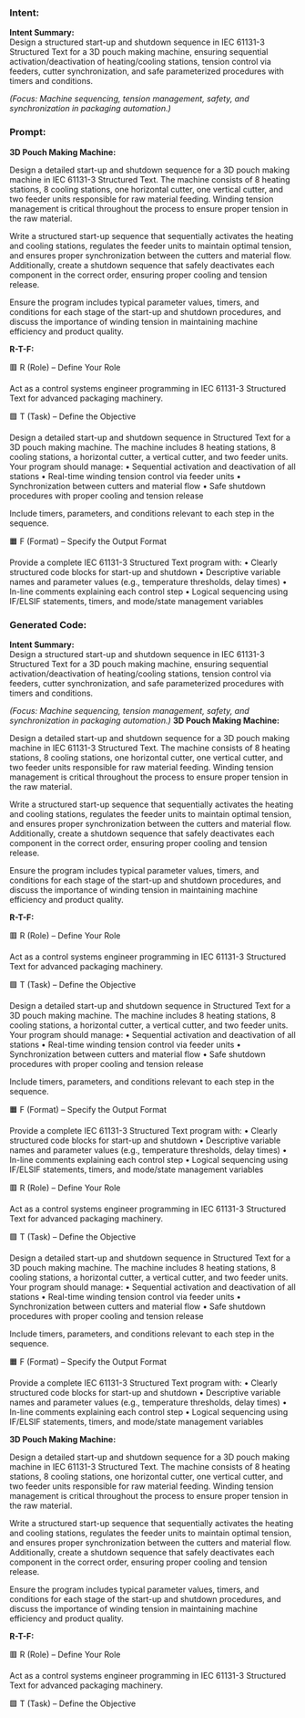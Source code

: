 ### Intent:
**Intent Summary:**  
Design a structured start-up and shutdown sequence in IEC 61131-3 Structured Text for a 3D pouch making machine, ensuring sequential activation/deactivation of heating/cooling stations, tension control via feeders, cutter synchronization, and safe parameterized procedures with timers and conditions.  

*(Focus: Machine sequencing, tension management, safety, and synchronization in packaging automation.)*

### Prompt:
**3D Pouch Making Machine:**

Design a detailed start-up and shutdown sequence for a 3D pouch making machine in IEC 61131-3 Structured Text. The machine consists of 8 heating stations, 8 cooling stations, one horizontal cutter, one vertical cutter, and two feeder units responsible for raw material feeding. Winding tension management is critical throughout the process to ensure proper tension in the raw material.

Write a structured start-up sequence that sequentially activates the heating and cooling stations, regulates the feeder units to maintain optimal tension, and ensures proper synchronization between the cutters and material flow. Additionally, create a shutdown sequence that safely deactivates each component in the correct order, ensuring proper cooling and tension release.

Ensure the program includes typical parameter values, timers, and conditions for each stage of the start-up and shutdown procedures, and discuss the importance of winding tension in maintaining machine efficiency and product quality.

**R-T-F:**

🟥 R (Role) – Define Your Role

Act as a control systems engineer programming in IEC 61131-3 Structured Text for advanced packaging machinery.

🟩 T (Task) – Define the Objective

Design a detailed start-up and shutdown sequence in Structured Text for a 3D pouch making machine. The machine includes 8 heating stations, 8 cooling stations, a horizontal cutter, a vertical cutter, and two feeder units. Your program should manage:
	•	Sequential activation and deactivation of all stations
	•	Real-time winding tension control via feeder units
	•	Synchronization between cutters and material flow
	•	Safe shutdown procedures with proper cooling and tension release

Include timers, parameters, and conditions relevant to each step in the sequence.

🟧 F (Format) – Specify the Output Format

Provide a complete IEC 61131-3 Structured Text program with:
	•	Clearly structured code blocks for start-up and shutdown
	•	Descriptive variable names and parameter values (e.g., temperature thresholds, delay times)
	•	In-line comments explaining each control step
	•	Logical sequencing using IF/ELSIF statements, timers, and mode/state management variables

### Generated Code:
**Intent Summary:**  
Design a structured start-up and shutdown sequence in IEC 61131-3 Structured Text for a 3D pouch making machine, ensuring sequential activation/deactivation of heating/cooling stations, tension control via feeders, cutter synchronization, and safe parameterized procedures with timers and conditions.  

*(Focus: Machine sequencing, tension management, safety, and synchronization in packaging automation.)*
**3D Pouch Making Machine:**

Design a detailed start-up and shutdown sequence for a 3D pouch making machine in IEC 61131-3 Structured Text. The machine consists of 8 heating stations, 8 cooling stations, one horizontal cutter, one vertical cutter, and two feeder units responsible for raw material feeding. Winding tension management is critical throughout the process to ensure proper tension in the raw material.

Write a structured start-up sequence that sequentially activates the heating and cooling stations, regulates the feeder units to maintain optimal tension, and ensures proper synchronization between the cutters and material flow. Additionally, create a shutdown sequence that safely deactivates each component in the correct order, ensuring proper cooling and tension release.

Ensure the program includes typical parameter values, timers, and conditions for each stage of the start-up and shutdown procedures, and discuss the importance of winding tension in maintaining machine efficiency and product quality.

**R-T-F:**

🟥 R (Role) – Define Your Role

Act as a control systems engineer programming in IEC 61131-3 Structured Text for advanced packaging machinery.

🟩 T (Task) – Define the Objective

Design a detailed start-up and shutdown sequence in Structured Text for a 3D pouch making machine. The machine includes 8 heating stations, 8 cooling stations, a horizontal cutter, a vertical cutter, and two feeder units. Your program should manage:
	•	Sequential activation and deactivation of all stations
	•	Real-time winding tension control via feeder units
	•	Synchronization between cutters and material flow
	•	Safe shutdown procedures with proper cooling and tension release

Include timers, parameters, and conditions relevant to each step in the sequence.

🟧 F (Format) – Specify the Output Format

Provide a complete IEC 61131-3 Structured Text program with:
	•	Clearly structured code blocks for start-up and shutdown
	•	Descriptive variable names and parameter values (e.g., temperature thresholds, delay times)
	•	In-line comments explaining each control step
	•	Logical sequencing using IF/ELSIF statements, timers, and mode/state management variables

🟥 R (Role) – Define Your Role

Act as a control systems engineer programming in IEC 61131-3 Structured Text for advanced packaging machinery.

🟩 T (Task) – Define the Objective

Design a detailed start-up and shutdown sequence in Structured Text for a 3D pouch making machine. The machine includes 8 heating stations, 8 cooling stations, a horizontal cutter, a vertical cutter, and two feeder units. Your program should manage:
	•	Sequential activation and deactivation of all stations
	•	Real-time winding tension control via feeder units
	•	Synchronization between cutters and material flow
	•	Safe shutdown procedures with proper cooling and tension release

Include timers, parameters, and conditions relevant to each step in the sequence.

🟧 F (Format) – Specify the Output Format

Provide a complete IEC 61131-3 Structured Text program with:
	•	Clearly structured code blocks for start-up and shutdown
	•	Descriptive variable names and parameter values (e.g., temperature thresholds, delay times)
	•	In-line comments explaining each control step
	•	Logical sequencing using IF/ELSIF statements, timers, and mode/state management variables

**3D Pouch Making Machine:**

Design a detailed start-up and shutdown sequence for a 3D pouch making machine in IEC 61131-3 Structured Text. The machine consists of 8 heating stations, 8 cooling stations, one horizontal cutter, one vertical cutter, and two feeder units responsible for raw material feeding. Winding tension management is critical throughout the process to ensure proper tension in the raw material.

Write a structured start-up sequence that sequentially activates the heating and cooling stations, regulates the feeder units to maintain optimal tension, and ensures proper synchronization between the cutters and material flow. Additionally, create a shutdown sequence that safely deactivates each component in the correct order, ensuring proper cooling and tension release.

Ensure the program includes typical parameter values, timers, and conditions for each stage of the start-up and shutdown procedures, and discuss the importance of winding tension in maintaining machine efficiency and product quality.

**R-T-F:**

🟥 R (Role) – Define Your Role

Act as a control systems engineer programming in IEC 61131-3 Structured Text for advanced packaging machinery.

🟩 T (Task) – Define the Objective
